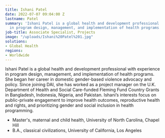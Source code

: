```yaml
---
title: Ishani Patel
date: 2022-07-07 09:04:00 Z
lastname: Patel
summary: 'Ishani Patel is a global health and development professional with experience
  in program design, management, and implementation of health programs. '
job-title: Associate Specialist, Projects
image: "/uploads/Ishani%20Patel%201.jpg"
solutions:
- Global Health
regions:
- Worldwide
---
```


Ishani Patel is a global health and development professional with experience in program design, management, and implementation of health programs. She began her career in domestic gender-based violence advocacy and policy. Since joining DAI, she has worked as a project manager on the U.K. Department of Health and Social Care-funded Fleming Fund Country Grants in Bangladesh, Indonesia, Nigeria, and Pakistan. Ishani’s interests focus on public-private engagement to improve health outcomes, reproductive health and rights, and prioritizing gender and social inclusion in health programming. 

* Master's, maternal and child health, University of North Carolina, Chapel Hill
* B.A., classical civilizations, University of California, Los Angeles